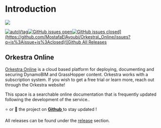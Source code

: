 # Introduction

![](.gitbook/assets/orkestra\_clean.png)

&#x20;[![autoVtag](https://camo.githubusercontent.com/dddfa45b6fd9e08dff2020b86f15dcbc32a4f1bfa8c1b762d11144b69def3ffb/68747470733a2f2f696d672e736869656c64732e696f2f6769746875622f762f72656c656173652f4d6f7374616661456c41796f7562692f4f726b65737472615f4f6e6c696e653f)](https://github.com/MostafaElAyoubi/Orkestra\_Online/releases)[![GitHub issues open](https://camo.githubusercontent.com/8b35c7ab9a66b1ef4bc26a279d8807efe0c7c2c5/68747470733a2f2f696d672e736869656c64732e696f2f6769746875622f6973737565732f4d6f7374616661456c41796f7562692f4f726b65737472615f4f6e6c696e652e7376673f)](https://github.com/MostafaElAyoubi/Orkestra\_Online/issues)[![GitHub issues closed](https://img.shields.io/github/issues-closed/MostafaElAyoubi/Orkestra\_Online.svg?)](https://github.com/MostafaElAyoubi/Orkestra\_Online/issues?q=is%3Aissue+is%3Aclosed)![Github All Releases](https://img.shields.io/github/downloads/MostafaElAyoubi/Orkestra\_Online/total.svg)

## Orkestra Online

[Orkestra Online](https://www.orkestra.online) is a cloud based platform for deploying, documenting and securing DynamoBIM and GrassHopper content. Orkestra works with a subscription system. If you wish to get a free trial or learn more, reach out through the Orkestra website!

This space is a searchable online documentation that is frequently updated following the development of the service..

⭐ or 👀 the project on [**Github** ](https://github.com/MostafaElAyoubi/Orkestra\_Online)to stay updated !

All releases can be found under the [release](https://github.com/MostafaElAyoubi/Orkestra\_Online/releases) section.
